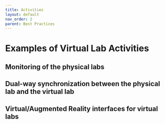 ```yaml
---
title: Activities
layout: default
nav_order: 2
parent: Best Practices
---
```


# Examples of Virtual Lab Activities

## Monitoring of the physical labs

## Dual-way synchronization between the physical lab and the virtual lab

## Virtual/Augmented Reality interfaces for virtual labs